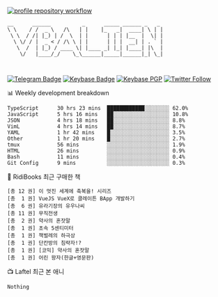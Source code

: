 [![profile repository workflow](https://github.com/vbalien/vbalien/actions/workflows/push.yml/badge.svg)](https://github.com/vbalien/vbalien/actions/workflows/push.yml)
```
__      ______          _      _____ ______ _   _ 
\ \    / /  _ \   /\   | |    |_   _|  ____| \ | |
 \ \  / /| |_) | /  \  | |      | | | |__  |  \| |
  \ \/ / |  _ < / /\ \ | |      | | |  __| | . ` |
   \  /  | |_) / ____ \| |____ _| |_| |____| |\  |
    \/   |____/_/    \_\______|_____|______|_| \_|
                                                  
                                                  
```
[![Telegram Badge](https://img.shields.io/badge/-Telegram-2CA5E0?logo=telegram)](https://t.me/vbalien)
[![Keybase Badge](https://img.shields.io/badge/-Keybase-33A0FF?logo=keybase&logoColor=white)](https://keybase.io/vbalien)
[![Keybase PGP](https://img.shields.io/keybase/pgp/vbalien)](http://sks.pod02.fleetstreetops.com/pks/lookup?search=0xE98CF73DE1E36F7D1B8A383AFD987F8DBE513071&fingerprint=on&op=index)
[![Twitter Follow](https://img.shields.io/twitter/follow/_elnyan)](https://twitter.com/_elnyan)

📊 Weekly development breakdown
```
TypeScript      30 hrs 23 mins  ████████████░░░░░░░░ 62.0%
JavaScript      5 hrs 16 mins   ██░░░░░░░░░░░░░░░░░░ 10.8%
JSON            4 hrs 18 mins   ██░░░░░░░░░░░░░░░░░░ 8.8%
VimL            4 hrs 14 mins   ██░░░░░░░░░░░░░░░░░░ 8.7%
YAML            1 hr 42 mins    █░░░░░░░░░░░░░░░░░░░ 3.5%
Other           1 hr 20 mins    █░░░░░░░░░░░░░░░░░░░ 2.7%
tmux            56 mins         ░░░░░░░░░░░░░░░░░░░░ 1.9%
HTML            26 mins         ░░░░░░░░░░░░░░░░░░░░ 0.9%
Bash            11 mins         ░░░░░░░░░░░░░░░░░░░░ 0.4%
Git Config      9 mins          ░░░░░░░░░░░░░░░░░░░░ 0.3%
```
📖 RidiBooks 최근 구매한 책
```
[총 12 권] 이 멋진 세계에 축복을! 시리즈 
[총  1 권] VueJS VueX로 클레이튼 BApp 개발하기 
[총  6 권] 유라기장의 유우나씨 
[총 11 권] 무직전생 
[총  2 권] 약사의 혼잣말 
[총  1 권] 초속 5센티미터 
[총  1 권] 책벌레의 하극상 
[총  1 권] 단칸방의 침략자!? 
[총  1 권] [코믹] 약사의 혼잣말 
[총  1 권] 어린 왕자(한글+영문판) 
```
📺 Laftel 최근 본 애니
```
Nothing
```
